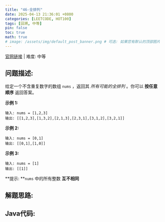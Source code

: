 ```yaml
---
title: "46-全排列"
date: 2025-04-13 21:36:01 +0800
categories: [LEETCODE, HOT100]
tags: [回溯, 中等]
pin: false
toc: true
math: true
# image: /assets/img/default_post_banner.png # 可选: 如果您有默认的顶部图片，取消注释并修改路径
---
```


[官网链接](https://leetcode.cn/problems/permutations/) \| 难度: 中等

## 问题描述: 

给定一个不含重复数字的数组 `nums` ，返回其 *所有可能的全排列* 。你可以 **按任意顺序** 返回答案。

**示例 1:**

```
输入: nums = [1,2,3]
输出: [[1,2,3],[1,3,2],[2,1,3],[2,3,1],[3,1,2],[3,2,1]]
```

**示例 2:**

```
输入: nums = [0,1]
输出: [[0,1],[1,0]]
```

**示例 3:**

```
输入: nums = [1]
输出: [[1]]
```

**提示: **`nums` 中的所有整数 **互不相同**

## 解题思路: 



## Java代码: 

